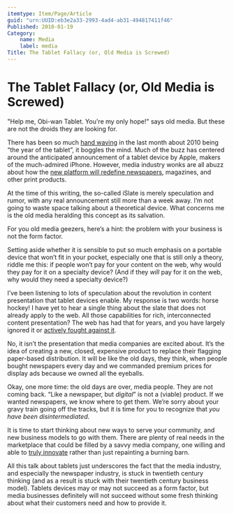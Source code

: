 ```yaml
---
itemtype: Item/Page/Article
guid: "urn:UUID:eb3e2a33-2993-4ad4-ab31-494817411f46"
Published: 2010-01-19
Category:
    name: Media
    label: media
Title: The Tablet Fallacy (or, Old Media is Screwed)
---
```


The Tablet Fallacy (or, Old Media is Screwed)
=============================================

"Help me, Obi-wan Tablet. You're my only hope!" says old media. But
these are not the droids they are looking for.

There has been so much [hand
waving](http://www.i4u.com/article29893.html) in the last month about
2010 being “the year of the tablet”, it boggles the mind. Much of the
buzz has centered around the anticipated announcement of a tablet device
by Apple, makers of the much-admired iPhone. However, media industry
wonks are all abuzz about how the [new platform will redefine
newspapers](http://gizmodo.com/5370252/apple-tablet-to-redefine-newspapers-textbooks-and-magazines),
magazines, and other print products.

At the time of this writing, the so-called iSlate is merely speculation
and rumor, with any real announcement still more than a week away. I’m
not going to waste space talking about a theoretical device. What
concerns me is the old media heralding this concept as its salvation.

For you old media geezers, here’s a hint: the problem with your business
is not the form factor.

Setting aside whether it is sensible to put so much emphasis on a
portable device that won’t fit in your pocket, especially one that is
still only a theory, riddle me this: if people won’t pay for your
content on the web, why would they pay for it on a specialty device?
(And if they *will* pay for it on the web, why would they need a
specialty device?)

I’ve been listening to lots of speculation about the revolution in
content presentation that tablet devices enable. My response is two
words: horse hockey! I have yet to hear a single thing about the slate
that does not already apply to the web. All those capabilities for rich,
interconnected content presentation? The web has had that for years, and
you have largely ignored it or [actively fought against
it](http://www.wired.com/epicenter/2009/11/murdoch-could-block-google-searches-entirely/).

No, it isn’t the presentation that media companies are excited about.
It’s the idea of creating a new, closed, expensive product to replace
their flagging paper-based distribution. It will be like the old days,
they think, when people bought newspapers every day and we commanded
premium prices for display ads because we owned all the eyeballs.

Okay, one more time: the old days are over, media people. They are not
coming back. “Like a newspaper, but *digital*” is not a (viable)
product. If we wanted newspapers, we know where to get them. We’re sorry
about your gravy train going off the tracks, but it is time for you to
recognize that *you have been disintermediated*.

It is time to start thinking about new ways to serve your community, and
new business models to go with them. There are plenty of real needs in
the marketplace that could be filled by a savvy media company, one
willing and able to [truly
innovate](http://stevebuttry.wordpress.com/2009/04/27/a-blueprint-for-the-complete-community-connection/)
rather than just repainting a burning barn.

All this talk about tablets just underscores the fact that the media
industry, and especially the newspaper industry, is stuck in twentieth
century thinking (and as a result is stuck with their twentieth century
business model). Tablets devices may or may not succeed as a form
factor, but media businesses definitely will not succeed without some
fresh thinking about what their customers need and how to provide it.
